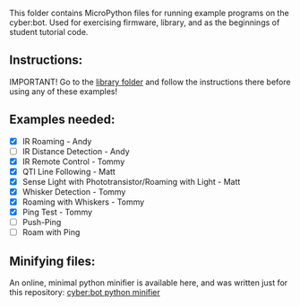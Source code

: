 This folder contains MicroPython files for running example programs on the cyber:bot.  Used for exercising firmware, library, and as the beginnings of student tutorial code.

## Instructions:
IMPORTANT! Go to the [library folder](https://github.com/parallaxinc/cyberbot/tree/master/library) and follow the instructions there before using any of these examples!

## Examples needed:
- [x] IR Roaming - Andy
- [ ] IR Distance Detection - Andy
- [x] IR Remote Control - Tommy
- [x] QTI Line Following - Matt
- [x] Sense Light with Phototransistor/Roaming with Light - Matt
- [x] Whisker Detection - Tommy
- [X] Roaming with Whiskers - Tommy
- [x] Ping Test - Tommy
- [ ] Push-Ping
- [ ] Roam with Ping

## Minifying files:
An online, minimal python minifier is available here, and was written just for this repository:
[cyber:bot python minifier](http://jsfiddle.net/7pvxfurL/2/)
